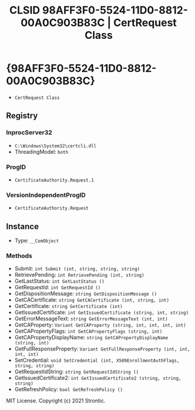 ﻿---
title: "CLSID 98AFF3F0-5524-11D0-8812-00A0C903B83C | CertRequest Class"
excerpt: What is COM-Object CLSID 98AFF3F0-5524-11D0-8812-00A0C903B83C?
---

# {98AFF3F0-5524-11D0-8812-00A0C903B83C}

* `CertRequest Class`

## Registry


### InprocServer32

* `C:\Windows\System32\certcli.dll`
* ThreadingModel: `both`

### ProgID

* `CertificateAuthority.Request.1`

### VersionIndependentProgID

* `CertificateAuthority.Request`

## Instance

* Type: `__ComObject`

### Methods

* Submit: `int Submit (int, string, string, string)`
* RetrievePending: `int RetrievePending (int, string)`
* GetLastStatus: `int GetLastStatus ()`
* GetRequestId: `int GetRequestId ()`
* GetDispositionMessage: `string GetDispositionMessage ()`
* GetCACertificate: `string GetCACertificate (int, string, int)`
* GetCertificate: `string GetCertificate (int)`
* GetIssuedCertificate: `int GetIssuedCertificate (string, int, string)`
* GetErrorMessageText: `string GetErrorMessageText (int, int)`
* GetCAProperty: `Variant GetCAProperty (string, int, int, int, int)`
* GetCAPropertyFlags: `int GetCAPropertyFlags (string, int)`
* GetCAPropertyDisplayName: `string GetCAPropertyDisplayName (string, int)`
* GetFullResponseProperty: `Variant GetFullResponseProperty (int, int, int, int)`
* SetCredential: `void SetCredential (int, X509EnrollmentAuthFlags, string, string)`
* GetRequestIdString: `string GetRequestIdString ()`
* GetIssuedCertificate2: `int GetIssuedCertificate2 (string, string, string)`
* GetRefreshPolicy: `bool GetRefreshPolicy ()`

MIT License. Copyright (c) 2021 Strontic.



